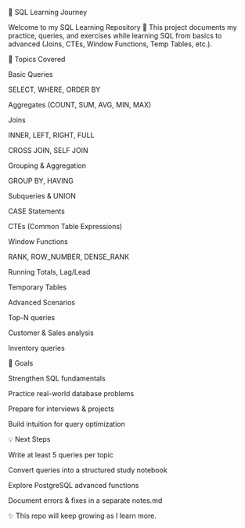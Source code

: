 📘 SQL Learning Journey

Welcome to my SQL Learning Repository 🚀
This project documents my practice, queries, and exercises while learning SQL from basics to advanced (Joins, CTEs, Window Functions, Temp Tables, etc.).

📂 Topics Covered

Basic Queries

SELECT, WHERE, ORDER BY

Aggregates (COUNT, SUM, AVG, MIN, MAX)

Joins

INNER, LEFT, RIGHT, FULL

CROSS JOIN, SELF JOIN

Grouping & Aggregation

GROUP BY, HAVING

Subqueries & UNION

CASE Statements

CTEs (Common Table Expressions)

Window Functions

RANK, ROW_NUMBER, DENSE_RANK

Running Totals, Lag/Lead

Temporary Tables

Advanced Scenarios

Top-N queries

Customer & Sales analysis

Inventory queries


🎯 Goals

Strengthen SQL fundamentals

Practice real-world database problems

Prepare for interviews & projects

Build intuition for query optimization

💡 Next Steps

 Write at least 5 queries per topic

 Convert queries into a structured study notebook

 Explore PostgreSQL advanced functions

 Document errors & fixes in a separate notes.md

✨ This repo will keep growing as I learn more.